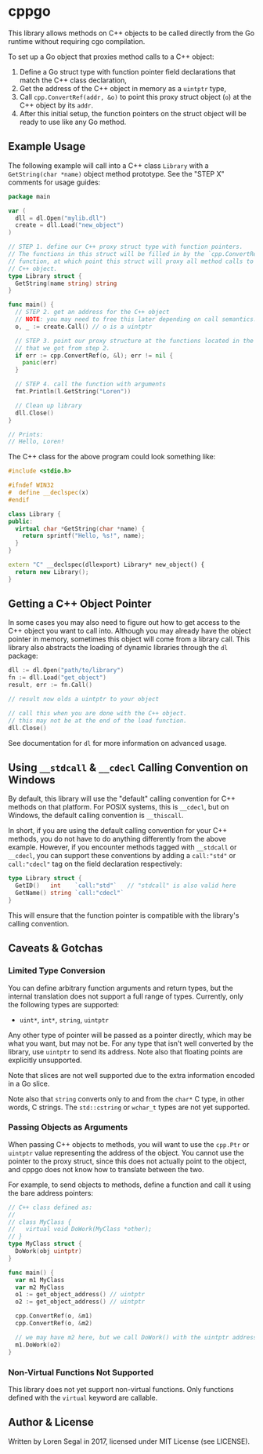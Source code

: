 # cppgo

This library allows methods on C++ objects to be called directly from the
Go runtime without requiring cgo compilation.

To set up a Go object that proxies method calls to a C++ object:

1. Define a Go struct type with function pointer field declarations that match
   the C++ class declaration,
2. Get the address of the C++ object in memory as a `uintptr` type,
3. Call `cpp.ConvertRef(addr, &o)` to point this proxy struct object (`o`) at
   the C++ object by its `addr`.
4. After this initial setup, the function pointers on the struct object will be
   ready to use like any Go method.

## Example Usage

The following example will call into a C++ class `Library` with a
`GetString(char *name)` object method prototype. See the "STEP X" comments
for usage guides:

```go
package main

var (
  dll = dl.Open("mylib.dll")
  create = dll.Load("new_object")
)

// STEP 1. define our C++ proxy struct type with function pointers.
// The functions in this struct will be filled in by the `cpp.ConvertRef()`
// function, at which point this struct will proxy all method calls to the
// C++ object.
type Library struct {
  GetString(name string) string
}

func main() {
  // STEP 2. get an address for the C++ object
  // NOTE: you may need to free this later depending on call semantics.
  o, _ := create.Call() // o is a uintptr

  // STEP 3. point our proxy structure at the functions located in the object
  // that we got from step 2.
  if err := cpp.ConvertRef(o, &l); err != nil {
    panic(err)
  }

  // STEP 4. call the function with arguments
  fmt.Println(l.GetString("Loren"))

  // Clean up library
  dll.Close()
}

// Prints:
// Hello, Loren!
```

The C++ class for the above program could look something like:

```cpp
#include <stdio.h>

#ifndef WIN32
#  define __declspec(x)
#endif

class Library {
public:
  virtual char *GetString(char *name) {
    return sprintf("Hello, %s!", name);
  }
}

extern "C" __declspec(dllexport) Library* new_object() {
  return new Library();
}
```

## Getting a C++ Object Pointer

In some cases you may also need to figure out how to get access to the C++
object you want to call into. Although you may already have the object pointer
in memory, sometimes this object will come from a library call. This library
also abstracts the loading of dynamic libraries through the `dl` package:

```go
dll := dl.Open("path/to/library")
fn := dll.Load("get_object")
result, err := fn.Call()

// result now olds a uintptr to your object

// call this when you are done with the C++ object.
// this may not be at the end of the load function.
dll.Close()
```

See documentation for `dl` for more information on advanced usage.

## Using `__stdcall` & `__cdecl` Calling Convention on Windows

By default, this library will use the "default" calling convention for
C++ methods on that platform. For POSIX systems, this is `__cdecl`, but on
Windows, the default calling convention is `__thiscall`. 

In short, if you are using the default calling convention for your C++ methods,
you do not have to do anything differently from the above example. However,
if you encounter methods tagged with `__stdcall` or `__cdecl`, you can
support these conventions by adding a `call:"std"` or `call:"cdecl"`
tag on the field declaration respectively:

```go
type Library struct {
  GetID()   int    `call:"std"`   // "stdcall" is also valid here
  GetName() string `call:"cdecl"`
}
```

This will ensure that the function pointer is compatible with the library's
calling convention.

## Caveats & Gotchas

### Limited Type Conversion

You can define arbitrary function arguments and return types, but the internal
translation does not support a full range of types. Currently, only the
following types are supported:

* `uint*`, `int*`, `string`, `uintptr`

Any other type of pointer will be passed as a pointer directly, which may be
what you want, but may not be. For any type that isn't well converted by
the library, use `uintptr` to send its address. Note also that floating points
are explicitly unsupported.

Note that slices are not well supported due to the extra information
encoded in a Go slice.

Note also that `string` converts only to and from the `char*` C type, in other
words, C strings. The `std::cstring` or `wchar_t` types are not yet supported.

### Passing Objects as Arguments

When passing C++ objects to methods, you will want to use the `cpp.Ptr` or
`uintptr` value representing the address of the object. You cannot use the
pointer to the proxy struct, since this does not actually point to the
object, and cppgo does not know how to translate between the two.

For example, to send objects to methods, define a function and call it using
the bare address pointers:

```go
// C++ class defined as:
//
// class MyClass {
//   virtual void DoWork(MyClass *other);
// }
type MyClass struct {
  DoWork(obj uintptr)
}

func main() {
  var m1 MyClass
  var m2 MyClass
  o1 := get_object_address() // uintptr
  o2 := get_object_address() // uintptr

  cpp.ConvertRef(o, &m1)
  cpp.ConvertRef(o, &m2)

  // we may have m2 here, but we call DoWork() with the uintptr address.
  m1.DoWork(o2)
}
```

### Non-Virtual Functions Not Supported

This library does not yet support non-virtual functions. Only functions
defined with the `virtual` keyword are callable.

## Author & License

Written by Loren Segal in 2017, licensed under MIT License (see LICENSE).
